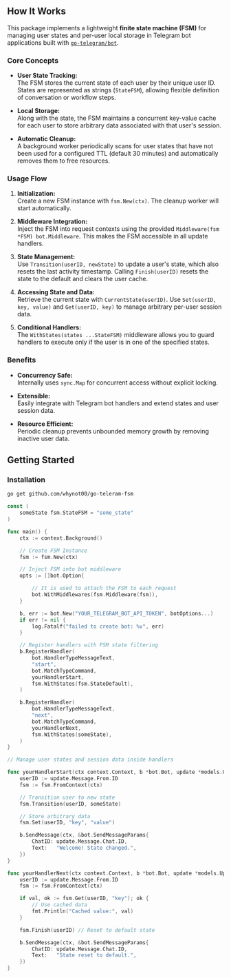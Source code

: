 ## How It Works

This package implements a lightweight **finite state machine (FSM)** for managing user states and per-user local storage in Telegram bot applications built with [`go-telegram/bot`](https://github.com/go-telegram/bot).

### Core Concepts

- **User State Tracking:**  
  The FSM stores the current state of each user by their unique user ID. States are represented as strings (`StateFSM`), allowing flexible definition of conversation or workflow steps.

- **Local Storage:**  
  Along with the state, the FSM maintains a concurrent key-value cache for each user to store arbitrary data associated with that user's session.

- **Automatic Cleanup:**  
  A background worker periodically scans for user states that have not been used for a configured TTL (default 30 minutes) and automatically removes them to free resources.

### Usage Flow

1. **Initialization:**  
   Create a new FSM instance with `fsm.New(ctx)`. The cleanup worker will start automatically.

2. **Middleware Integration:**  
   Inject the FSM into request contexts using the provided `Middleware(fsm *FSM) bot.Middleware`. This makes the FSM accessible in all update handlers.

3. **State Management:**  
   Use `Transition(userID, newState)` to update a user's state, which also resets the last activity timestamp. Calling `Finish(userID)` resets the state to the default and clears the user cache.

4. **Accessing State and Data:**  
   Retrieve the current state with `CurrentState(userID)`. Use `Set(userID, key, value)` and `Get(userID, key)` to manage arbitrary per-user session data.

5. **Conditional Handlers:**  
   The `WithStates(states ...StateFSM)` middleware allows you to guard handlers to execute only if the user is in one of the specified states.

### Benefits

- **Concurrency Safe:**  
  Internally uses `sync.Map` for concurrent access without explicit locking.

- **Extensible:**  
  Easily integrate with Telegram bot handlers and extend states and user session data.

- **Resource Efficient:**  
  Periodic cleanup prevents unbounded memory growth by removing inactive user data.

## Getting Started

### Installation

```bash
go get github.com/whynot00/go-teleram-fsm
```

```go
const (
    someState fsm.StateFSM = "some_state"
)

func main() {
    ctx := context.Background()

    // Create FSM Instance
    fsm := fsm.New(ctx)

    // Inject FSM into bot middleware
    opts := []bot.Option{

        // It is used to attach the FSM to each request
        bot.WithMiddlewares(fsm.Middleware(fsm)),
    }

    b, err := bot.New("YOUR_TELEGRAM_BOT_API_TOKEN", botOptions...)
    if err != nil {
        log.Fatalf("failed to create bot: %v", err)
    }

    // Register handlers with FSM state filtering
    b.RegisterHandler(
        bot.HandlerTypeMessageText,
        "start",
        bot.MatchTypeCommand,
        yourHandlerStart,
        fsm.WithStates(fsm.StateDefault),
    )

    b.RegisterHandler(
        bot.HandlerTypeMessageText,
        "next",
        bot.MatchTypeCommand,
        yourHandlerNext,
        fsm.WithStates(someState),
    )
}

// Manage user states and session data inside handlers

func yourHandlerStart(ctx context.Context, b *bot.Bot, update *models.Update) {
    userID := update.Message.From.ID
    fsm := fsm.FromContext(ctx)

    // Transition user to new state
    fsm.Transition(userID, someState)

    // Store arbitrary data
    fsm.Set(userID, "key", "value")

    b.SendMessage(ctx, &bot.SendMessageParams{
        ChatID: update.Message.Chat.ID,
        Text:   "Welcome! State changed.",
    })
}

func yourHandlerNext(ctx context.Context, b *bot.Bot, update *models.Update) {
    userID := update.Message.From.ID
    fsm := fsm.FromContext(ctx)

    if val, ok := fsm.Get(userID, "key"); ok {
        // Use cached data
        fmt.Println("Cached value:", val)
    }

    fsm.Finish(userID) // Reset to default state

    b.SendMessage(ctx, &bot.SendMessageParams{
        ChatID: update.Message.Chat.ID,
        Text:   "State reset to default.",
    })
}
```